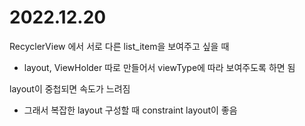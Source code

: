 # 2022.12.20
RecyclerView 에서 서로 다른 list_item을 보여주고 싶을 때
- layout, ViewHolder 따로 만들어서 viewType에 따라 보여주도록 하면 됨 

layout이 중첩되면 속도가 느려짐
- 그래서 복잡한 layout 구성할 때 constraint layout이 좋음
